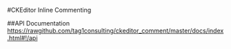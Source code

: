 #CKEditor Inline Commenting


##API Documentation
https://rawgithub.com/tag1consulting/ckeditor_comment/master/docs/index.html#!/api
